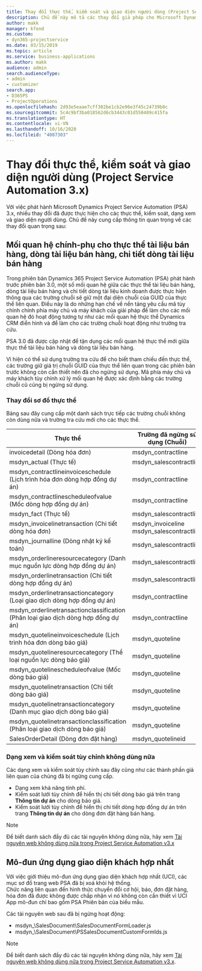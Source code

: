```yaml
---
title: Thay đổi thực thể, kiểm soát và giao diện người dùng (Project Service Automation 3.x)
description: Chủ đề này mô tả các thay đổi giả pháp cho Microsoft Dynamics Project Service Automation 3.x.
author: makk
manager: kfend
ms.custom:
- dyn365-projectservice
ms.date: 03/15/2019
ms.topic: article
ms.service: business-applications
ms.author: makk
audience: admin
search.audienceType:
- admin
- customizer
search.app:
- D365PS
- ProjectOperations
ms.openlocfilehash: 2d93e5eaae7cff302be1cb2e96e3f45c24739b0c
ms.sourcegitcommit: 5c4c9bf3ba018562d6cb3443c01d550489c415fa
ms.translationtype: HT
ms.contentlocale: vi-VN
ms.lasthandoff: 10/16/2020
ms.locfileid: "4087303"
---
```

# <a name="entity-control-and-user-interface-changes-project-service-automation-3x"></a>Thay đổi thực thể, kiểm soát và giao diện người dùng (Project Service Automation 3.x)
Với việc phát hành Microsoft Dynamics Project Service Automation (PSA) 3.x, nhiều thay đổi đã được thực hiện cho các thực thể, kiểm soát, dạng xem và giao diện người dùng. Chủ đề này cung cấp thông tin quan trọng về các thay đổi quan trọng sau:

## <a name="parent-child-relationships-for-sales-document-sales-document-line-sales-document-line-detail-entities"></a>Mối quan hệ chính-phụ cho thực thể tài liệu bán hàng, dòng tài liệu bán hàng, chi tiết dòng tài liệu bán hàng
Trong phiên bản Dynamics 365 Project Service Automation (PSA) phát hành trước phiên bản 3.0, một số mối quan hệ giữa các thực thể tài liệu bán hàng, dòng tài liệu bán hàng và chi tiết dòng tài liệu kinh doanh được thực hiện thông qua các trường chuỗi sẽ giữ một đại diện chuỗi của GUID của thực thể liên quan. Điều này là do những hạn chế về nền tảng yêu cầu mã tùy chỉnh chính phía máy chủ và máy khách của giải pháp để làm cho các mối quan hệ đó hoạt động tương tự như các mối quan hệ thực thể Dynamics CRM điển hình và để làm cho các trường chuỗi hoạt động như trường tra cứu.

PSA 3.0 đã được cập nhật để tận dụng các mối quan hệ thực thể mới giữa thực thể tài liệu bán hàng và dòng tài liệu bán hàng.

Vì hiện có thể sử dụng trường tra cứu để cho biết tham chiếu đến thực thể, các trường giữ giá trị chuỗi GUID của thực thể liên quan trong các phiên bản trước không còn cần thiết nên đã cho ngừng sử dụng. Mã phía máy chủ và máy khách tùy chỉnh xử lý mối quan hệ được xác định bằng các trường chuỗi cũ cũng bị ngừng sử dụng.

### <a name="entity-schema-changes"></a>Thay đổi sơ đồ thực thể
Bảng sau đây cung cấp một danh sách trực tiếp các trường chuỗi không còn dùng nữa và trường tra cứu mới cho các thực thể. 

 Thực thể |   Trường đã ngừng sử dụng (Chuỗi) | Trường mới (Tra cứu)
--- | --- | ---
invoicedetail (Dòng hóa đơn) |  msdyn_contractline |    msdyn_contractlineid
msdyn_actual (Thực tế) | msdyn_salescontractline |   msdyn_salescontractlineid
msdyn_contractlineinvoiceschedule (Lịch trình hóa đơn dòng hợp đồng dự án) |    msdyn_contractline |    msdyn_contractlineid
msdyn_contractlinescheduleofvalue (Mốc dòng hợp đồng dự án) |   msdyn_contractline |    msdyn_contractlineid
msdyn_fact (Thực tế) | msdyn_salescontractline |   msdyn_salescontractlineid
msdyn_invoicelinetransaction (Chi tiết dòng hóa đơn) | msdyn_invoiceline <br> msdyn_salescontractline | msdyn_invoicelineid <br> msdyn_salescontractlineid
msdyn_journalline (Dòng nhật ký kế toán) |  msdyn_salescontractline |   msdyn_salescontractlineid
msdyn_orderlineresourcecategory (Danh mục nguồn lực dòng hợp đồng dự án) | msdyn_salescontractline |   msdyn_contractlineid
msdyn_orderlinetransaction (Chi tiết dòng hợp đồng dự án) | msdyn_salescontractline |   msdyn_salescontractlineid
msdyn_orderlinetransactioncategory (Loại giao dịch dòng hợp đồng dự án) |   msdyn_contractline |    msdyn_contractlineid
msdyn_orderlinetransactionclassification (Phân loại giao dịch dòng hợp đồng dự án) |   msdyn_contractline |    msdyn_contractlineid
msdyn_quotelineinvoiceschedule (Lịch trình hóa đơn dòng báo giá) |  msdyn_quoteline |   msdyn_quotelineid
msdyn_quotelineresourcecategory (Thể loại nguồn lực dòng báo giá) |    msdyn_quoteline |   msdyn_quotelineid
msdyn_quotelinescheduleofvalue (Mốc dòng báo giá) | msdyn_quoteline |   msdyn_quotelineid
msdyn_quotelinetransaction (Chi tiết dòng báo giá) |    msdyn_quoteline |   msdyn_quotelineid
msdyn_quotelinetransactioncategory (Danh mục giao dịch dòng báo giá) |  msdyn_quoteline |   msdyn_quotelineid
msdyn_quotelinetransactionclassification (Phân loại giao dịch dòng báo giá) |  msdyn_quoteline |   msdyn_quotelineid
SalesOrderDetail (Dòng đơn đặt hàng) | msdyn_quotelineid | msdyn_quoteline 

### <a name="deprecated-custom-views-and-controls"></a>Dạng xem và kiểm soát tùy chỉnh không dùng nữa
Các dạng xem và kiểm soát tùy chỉnh sau đây cũng như các thành phần giả liên quan của chúng đã bị ngừng cung cấp.

- Dạng xem khả năng tính phí.
- Kiểm soát lưới tùy chỉnh để hiển thị chi tiết dòng báo giá trên trang **Thông tin dự án** cho dòng báo giá.
- Kiểm soát lưới tùy chỉnh để hiển thị chi tiết dòng hợp đồng dự án trên trang **Thông tin dự án** cho dòng đơn đặt hàng bán hàng.

> [!NOTE]
> Để biết danh sách đầy đủ các tài nguyên không dùng nữa, hãy xem [Tài nguyên web không dùng nữa trong Project Service Automation v3.x](../developer-guides/web-resources-deprecated-v3.x.md)

## <a name="unified-client-interface-app-module"></a>Mô-đun ứng dụng giao diện khách hợp nhất
Với việc giới thiệu mô-đun ứng dụng giao diện khách hợp nhất (UCI), các mục sơ đồ trang web PSA đã bị xoá khỏi hệ thống.  
Chức năng liên quan đến hình thức chuyển đổi cơ hội, báo, đơn đặt hàng, hóa đơn đã được không được chấp nhận vì nó không còn cần thiết vì UCI App mô-đun chỉ bao gồm PSA Phiên bản của biểu mẫu.  

Các tài nguyên web sau đã bị ngừng hoạt động:

- msdyn_\SalesDocument\SalesDocumentFormLoader.js
- msdyn_\SalesDocument\PSSalesDocumentCustomFormIds.js

> [!NOTE]
> Để biết danh sách đầy đủ các tài nguyên không dùng nữa, hãy xem [Tài nguyên web không dùng nữa trong Project Service Automation v3.x](../developer-guides/web-resources-deprecated-v3.x.md).


